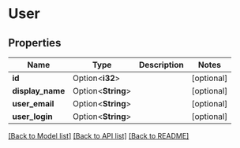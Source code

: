 # User

## Properties

Name | Type | Description | Notes
------------ | ------------- | ------------- | -------------
**id** | Option<**i32**> |  | [optional]
**display_name** | Option<**String**> |  | [optional]
**user_email** | Option<**String**> |  | [optional]
**user_login** | Option<**String**> |  | [optional]

[[Back to Model list]](../README.md#documentation-for-models) [[Back to API list]](../README.md#documentation-for-api-endpoints) [[Back to README]](../README.md)


